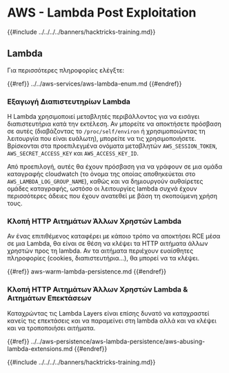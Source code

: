 # AWS - Lambda Post Exploitation

{{#include ../../../../banners/hacktricks-training.md}}

## Lambda

Για περισσότερες πληροφορίες ελέγξτε:

{{#ref}}
../../aws-services/aws-lambda-enum.md
{{#endref}}

### Εξαγωγή Διαπιστευτηρίων Lambda

Η Lambda χρησιμοποιεί μεταβλητές περιβάλλοντος για να εισάγει διαπιστευτήρια κατά την εκτέλεση. Αν μπορείτε να αποκτήσετε πρόσβαση σε αυτές (διαβάζοντας το `/proc/self/environ` ή χρησιμοποιώντας τη λειτουργία που είναι ευάλωτη), μπορείτε να τις χρησιμοποιήσετε. Βρίσκονται στα προεπιλεγμένα ονόματα μεταβλητών `AWS_SESSION_TOKEN`, `AWS_SECRET_ACCESS_KEY` και `AWS_ACCESS_KEY_ID`.

Από προεπιλογή, αυτές θα έχουν πρόσβαση για να γράφουν σε μια ομάδα καταγραφής cloudwatch (το όνομα της οποίας αποθηκεύεται στο `AWS_LAMBDA_LOG_GROUP_NAME`), καθώς και να δημιουργούν αυθαίρετες ομάδες καταγραφής, ωστόσο οι λειτουργίες lambda συχνά έχουν περισσότερες άδειες που έχουν ανατεθεί με βάση τη σκοπούμενη χρήση τους.

### Κλοπή HTTP Αιτημάτων Άλλων Χρηστών Lambda

Αν ένας επιτιθέμενος καταφέρει με κάποιο τρόπο να αποκτήσει RCE μέσα σε μια Lambda, θα είναι σε θέση να κλέψει τα HTTP αιτήματα άλλων χρηστών προς τη lambda. Αν τα αιτήματα περιέχουν ευαίσθητες πληροφορίες (cookies, διαπιστευτήρια...), θα μπορεί να τα κλέψει.

{{#ref}}
aws-warm-lambda-persistence.md
{{#endref}}

### Κλοπή HTTP Αιτημάτων Άλλων Χρηστών Lambda & Αιτημάτων Επεκτάσεων

Καταχρώντας τις Lambda Layers είναι επίσης δυνατό να καταχραστεί κανείς τις επεκτάσεις και να παραμείνει στη lambda αλλά και να κλέψει και να τροποποιήσει αιτήματα.

{{#ref}}
../../aws-persistence/aws-lambda-persistence/aws-abusing-lambda-extensions.md
{{#endref}}

{{#include ../../../../banners/hacktricks-training.md}}
